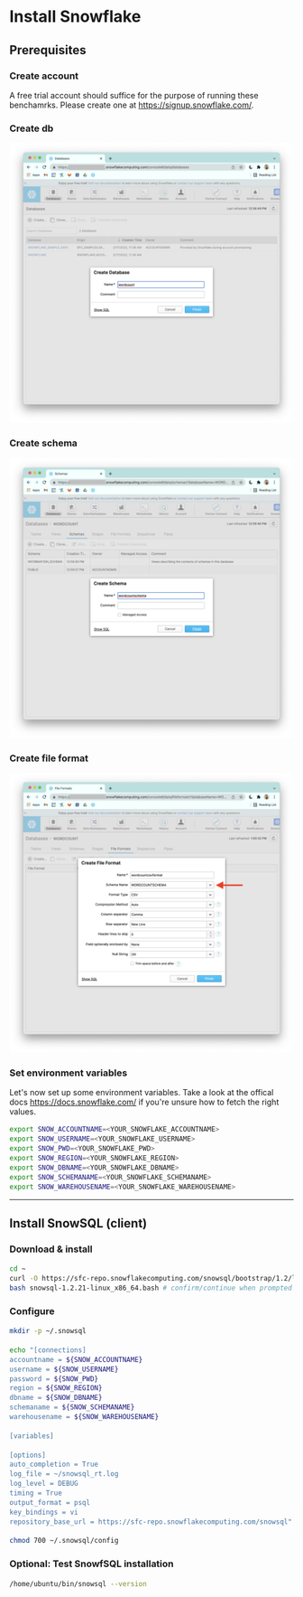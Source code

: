# Install Snowflake

## Prerequisites 

### Create account

A free trial account should suffice for the purpose of running these benchamrks.
Please create one at https://signup.snowflake.com/. 

### Create db

![alt text](../imgs/snowflake_create_db.png "create db")

### Create schema

![alt text](../imgs/snowflake_create_schema.png "create schema")

### Create file format

![alt text](../imgs/snowflake_create_fileformat.png "create file format")

### Set environment variables

Let's now set up some environment variables.
Take a look at the offical docs https://docs.snowflake.com/ if you're unsure how to fetch the right values.

```bash
export SNOW_ACCOUNTNAME=<YOUR_SNOWFLAKE_ACCOUNTNAME>
export SNOW_USERNAME=<YOUR_SNOWFLAKE_USERNAME>
export SNOW_PWD=<YOUR_SNOWFLAKE_PWD>
export SNOW_REGION=<YOUR_SNOWFLAKE_REGION>
export SNOW_DBNAME=<YOUR_SNOWFLAKE_DBNAME>
export SNOW_SCHEMANAME=<YOUR_SNOWFLAKE_SCHEMANAME>
export SNOW_WAREHOUSENAME=<YOUR_SNOWFLAKE_WAREHOUSENAME>
```

---

## Install SnowSQL (client)

### Download & install

```bash
cd ~
curl -O https://sfc-repo.snowflakecomputing.com/snowsql/bootstrap/1.2/linux_x86_64/snowsql-1.2.21-linux_x86_64.bash
bash snowsql-1.2.21-linux_x86_64.bash # confirm/continue when prompted
```

### Configure

```bash
mkdir -p ~/.snowsql

echo "[connections]
accountname = ${SNOW_ACCOUNTNAME}
username = ${SNOW_USERNAME}
password = ${SNOW_PWD}
region = ${SNOW_REGION}
dbname = ${SNOW_DBNAME}
schemaname = ${SNOW_SCHEMANAME}
warehousename = ${SNOW_WAREHOUSENAME}

[variables]

[options]
auto_completion = True
log_file = ~/snowsql_rt.log
log_level = DEBUG
timing = True
output_format = psql
key_bindings = vi
repository_base_url = https://sfc-repo.snowflakecomputing.com/snowsql" > ~/.snowsql/config

chmod 700 ~/.snowsql/config
```

### Optional: Test SnowfSQL installation

```bash
/home/ubuntu/bin/snowsql --version
```